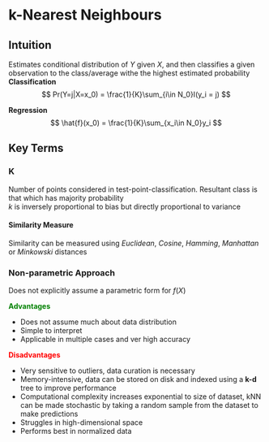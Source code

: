 # k-Nearest Neighbours  
## Intuition  
Estimates conditional distribution of $Y$ given $X$, and then classifies a given observation to the class/average withe the highest estimated probability  
**Classification** 
$$
Pr(Y=j|X=x_0) = \frac{1}{K}\sum_{i\in N_0}I(y_i = j)
$$

**Regression**  
$$
\hat{f}(x_0) = \frac{1}{K}\sum_{x_i\in N_0}y_i
$$
## Key Terms  
### K  
Number of points considered in test-point-classification. Resultant class is that which has majority probability   
*k* is inversely proportional to bias but directly proportional to variance  

#### Similarity Measure
Similarity can be measured using *Euclidean*, *Cosine*, *Hamming*, *Manhattan* or *Minkowski* distances  


### Non-parametric Approach  
Does not explicitly assume a parametric form for $f(X)$

<span style="color:green;">**Advantages**</span>  
- Does not assume much about data distribution   
- Simple to interpret  
- Applicable in multiple cases and ver high accuracy  

<span style="color:red">**Disadvantages**</span>  
- Very sensitive to outliers, data curation is necessary  
- Memory-intensive, data can be stored on disk and indexed using a **k-d** tree to improve performance  
- Computational complexity increases exponential to size of dataset, kNN can be made stochastic by taking a random sample from the dataset to make predictions  
- Struggles in high-dimensional space 
- Performs best in normalized data